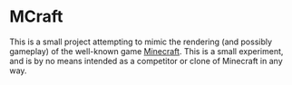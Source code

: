 # MCraft

This is a small project attempting to mimic the rendering (and possibly gameplay) of the well-known game [Minecraft](https://minecraft.net).
This is a small experiment, and is by no means intended as a competitor or clone of Minecraft in any way.
